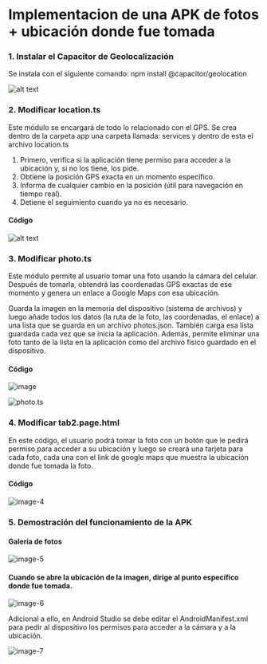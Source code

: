 # Implementacion de una APK de fotos + ubicación donde fue tomada 

### 1. Instalar el Capacitor de Geolocalización

Se instala con el siguiente comando: npm install @capacitor/geolocation

![alt text](image.png)

### 2. Modificar location.ts

Este módulo se encargará de todo lo relacionado con el GPS. Se crea dentro de la carpeta app una carpeta llamada: services y dentro de esta el archivo location.ts

1. Primero, verifica si la aplicación tiene permiso para acceder a la ubicación y, si no los tiene, los pide.
2. Obtiene la posición GPS exacta en un momento específico.
3. Informa de cualquier cambio en la posición (útil para navegación en tiempo real).
4. Detiene el seguimiento cuando ya no es necesario. 

#### Código

![alt text](image-1.png)

### 3. Modificar photo.ts

Este módulo permite al usuario tomar una foto usando la cámara del celular. Después de tomarla, obtendrá las coordenadas GPS exactas de ese momento y genera un enlace a Google Maps con esa ubicación.

Guarda la imagen en la memoria del dispositivo (sistema de archivos) y luego añade todos los datos (la ruta de la foto, las coordenadas, el enlace) a una lista que se guarda en un archivo photos.json. También carga esa lista guardada cada vez que se inicia la aplicación. Además, permite eliminar una foto tanto de la lista en la aplicación como del archivo físico guardado en el dispositivo.

#### Código 

![image](image-2.png)

![photo.ts](image-3.png)

### 4. Modificar tab2.page.html 

En este código, el usuario podrá tomar la foto con un botón que le pedirá permiso para acceder a su ubicación y luego se creará una tarjeta para cada foto, cada una con el link de google maps que muestra la ubicación donde fue tomada la foto. 

#### Código
![image-4](image-4.png)


### 5. Demostración del funcionamiento de la APK

#### Galería de fotos 
![image-5](<Imagen de WhatsApp 2025-10-21 a las 23.19.59_c972f171.jpg>)

#### Cuando se abre la ubicación de la imagen, dirige al punto específico donde fue tomada.

![image-6](<Imagen de WhatsApp 2025-10-21 a las 23.20.00_7473e7a1.jpg>)

Adicional a ello, en Android Studio se debe editar el AndroidManifest.xml para pedir al dispositivo los permisos para acceder a la cámara y a la ubicación.

![image-7](image-5.png)
